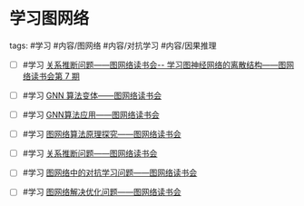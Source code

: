 # 学习图网络

tags: #学习 #内容/图网络 #内容/对抗学习 #内容/因果推理 




- [ ] #学习 [关系推断问题——图网络读书会-- 学习图神经网络的离散结构——图网络读书会第 7 期](https://campus.swarma.org/course/1171/study)

- [ ] #学习 [GNN 算法变体——图网络读书会](https://campus.swarma.org/course/1168)

- [ ] #学习 [GNN算法应用——图网络读书会](https://campus.swarma.org/course/1170)

- [ ] #学习 [图网络算法原理探究——图网络读书会](https://campus.swarma.org/course/1167)

 
- [ ] #学习 [关系推断问题——图网络读书会](https://campus.swarma.org/course/1171)

- [ ] #学习 [图网络中的对抗学习问题——图网络读书会](https://campus.swarma.org/course/1172)

- [ ] #学习 [图网络解决优化问题——图网络读书会](https://campus.swarma.org/course/1169)





  
  
[1]: ithoughts://open?path=/iCloud/MLMS/Projects%20Management.itmz&topic=17706E73-1098-4894-88F9-B79FC62D5F25  
[2]: https://campus.swarma.org/mobile/course/2104  
[3]: https://campus.swarma.org/course/51%5BChuckle  
[4]: file:///Users/ethan/Documents/CoreFiles/ReadingsFile/%E6%95%B0%E5%AD%A6/%E5%BC%A0%E9%87%8F  
[5]: ithoughts://open?path=/Local/Documents/CoreFiles/ResearchFile/Mathematics/reference/%E6%95%B0%E5%AD%A6%E4%B8%8E%E5%A4%8D%E6%9D%82%E7%A7%91%E5%AD%A6%E6%96%87%E7%8C%AE%E5%88%86%E6%9E%90.itmz&topic=C5ADDA21-30F4-4508-A7AE-18070C7F37DB  
[6]: https://www.zhihu.com/column/c_1159525825714970624  
[7]: marginnote3app://notebook/E98E2EEE-34B8-462A-A641-8470E70A07E8  
[8]: file:///Users/ethan/Documents/CoreFiles/ReadingsFile/%E7%B3%BB%E7%BB%9F%E7%A7%91%E5%AD%A6/%E5%A4%8D%E6%9D%82%E7%BD%91%E7%BB%9C/%E3%80%8A%E5%A4%8D%E6%9D%82%E7%BD%91%E7%BB%9C%E7%90%86%E8%AE%BA%E5%8F%8A%E5%85%B6%E5%BA%94%E7%94%A8%E3%80%8B%E8%AF%BB%E4%B9%A6%E7%AC%94%E8%AE%B0.docx  
[9]: file:///Users/ethan/Documents/CoreFiles/ReadingsFile/%E7%B3%BB%E7%BB%9F%E7%A7%91%E5%AD%A6/%E5%A4%8D%E6%9D%82%E7%BD%91%E7%BB%9C/%E5%A4%8D%E6%9D%82%E7%BD%91%E7%BB%9C%E7%AE%97%E6%B3%95%E4%B8%8E%E5%BA%94%E7%94%A8_%E5%8C%97%E4%BA%AC%EF%BC%9A%E5%9B%BD%E9%98%B2%E5%B7%A5%E4%B8%9A%E5%87%BA%E7%89%88%E7%A4%BE_P293_2015.07_13803581.pdf  
[10]: file:///Users/ethan/Documents/CoreFiles/ReadingsFile/%E7%B3%BB%E7%BB%9F%E7%A7%91%E5%AD%A6/%E5%A4%8D%E6%9D%82%E7%BD%91%E7%BB%9C/%E7%BD%91%E7%BB%9C%E7%A7%91%E5%AD%A6%20%20%E5%8E%9F%E7%90%86%E4%B8%8E%E5%BA%94%E7%94%A8__%EF%BC%88%E7%BE%8E%EF%BC%89%E8%B7%AF%E6%98%93%E6%96%AF%E8%91%97_%E5%8C%97%E4%BA%AC%EF%BC%9A%E6%9C%BA%E6%A2%B0%E5%B7%A5%E4%B8%9A%E5%87%BA%E7%89%88%E7%A4%BE_P338_2011.09_12938788.pdf  
[11]: file:///Users/ethan/Documents/CoreFiles/ReadingsFile/%E7%B3%BB%E7%BB%9F%E7%A7%91%E5%AD%A6/%E5%A4%8D%E6%9D%82%E7%BD%91%E7%BB%9C/%E7%BD%91%E7%BB%9C%E7%A7%91%E5%AD%A6%E5%BC%95%E8%AE%BA__%EF%BC%88%E7%BE%8E%EF%BC%89%E7%BA%BD%E6%9B%BC%E8%91%97_%E5%8C%97%E4%BA%AC%EF%BC%9A%E7%94%B5%E5%AD%90%E5%B7%A5%E4%B8%9A%E5%87%BA%E7%89%88%E7%A4%BE_2014.01_P488_13487416.pdf  

[13]: file:///Users/ethan/Documents/CoreFiles/ReadingsFile/%E5%8D%9A%E5%BC%88%E8%AE%BA  
[14]: zotero://select/library/items/8KKNPDSS  
[15]: https://plato.stanford.edu/entries/game-evolutionary/  
[16]: marginnote3app://notebook/E98E2EEE-34B8-462A-A641-8470E70A07E8  
[17]: https://www.zhihu.com/column/c_1250083259557122048  
[18]: https://zhuanlan.zhihu.com/p/31734839  
[19]: https://boris-marinov.github.io/category-theory-illustrated/  
[20]: https://campus.swarma.org/course/2723  
[21]: https://zhuanlan.zhihu.com/p/32182423  
[22]: https://zhuanlan.zhihu.com/p/32182423  
[23]: https://swarma.feishu.cn/docs/doccnvTKQBtyni4FeEHoTRYjF9f  
[24]: https://campus.swarma.org/course/3106/study  
[25]: ithoughts://open?path=/iCloud/MLMS/Projects%20Management.itmz&topic=CE22ACD6-3E1F-4C77-BCAB-0CCDD52E4432  
[26]: https://campus.swarma.org/course/2666/study  
[27]: https://campus.swarma.org/course/1028/study  
[28]: https://m.igetget.com/share/course/pay/detail?id=b0rNAzaYOj7VyPMsljK8P54m6wlk12  
[29]: https://m.igetget.com/share/course/pay/detail?id=b0rNAzaYOj7VyPMsljK8P54m6wlk12  
[30]: http://m.igetget.com/native/achievement/challenge#/challenge/home?challengeId=610c09d0ed5e46d482e44901&user_id_alias=ey3gN0VGZXzxjj6Gverx4D7baqjEmA  
[31]: https://m.igetget.com/share/course/pay/detail?id=b0rNAzaYOj7VyPMsljK8P54m6wlk12  
[32]: file:///Users/ethan/Documents/CoreFiles/ReadingsFile/%E6%95%B0%E5%AD%A6/%E5%9B%BE%E8%AE%BA  
[33]: marginnote3app://notebook/927673B3-1A25-4E6D-A30B-4E6F9369C21E  
[34]: file:///Users/ethan/Documents/CoreFiles/ReadingsFile/%E6%95%B0%E5%AD%A6/%E5%BE%AE%E5%88%86%E6%96%B9%E7%A8%8B  
[35]: file:///Users/ethan/Documents/CoreFiles/ReadingsFile/%E6%95%B0%E5%AD%A6/%E5%BE%AE%E5%88%86%E6%96%B9%E7%A8%8B/%E5%B8%B8%E5%BE%AE%E5%88%86%E6%96%B9%E7%A8%8B%20%E5%B8%A6%E4%B9%A6%E7%AD%BE.pdf  
[36]: marginnote3app://notebook/927673B3-1A25-4E6D-A30B-4E6F9369C21E  
[37]: marginnote3app://notebook/927673B3-1A25-4E6D-A30B-4E6F9369C21E  
[38]: marginnote3app://notebook/927673B3-1A25-4E6D-A30B-4E6F9369C21E  
[39]: file:///Users/ethan/Library/CloudStorage/iCloud%20Drive/Documents/CoreFiles/ReadingsFile/%E6%95%B0%E6%8D%AE%E7%A7%91%E5%AD%A6  
[40]: file:///Users/ethan/Documents/CoreFiles/ReadingsFile/%E6%95%B0%E6%8D%AE%E7%A7%91%E5%AD%A6/%E6%97%B6%E9%97%B4%E5%BA%8F%E5%88%97  
[41]: file:///Users/ethan/Library/CloudStorage/iCloud%20Drive/Documents/CoreFiles/ReadingsFile/%E7%BB%9F%E8%AE%A1%E5%AD%A6%E5%92%8C%E6%A6%82%E7%8E%87%E8%AE%BA/%E5%A4%9A%E5%85%83%E5%BA%94%E7%94%A8%E7%BB%9F%E8%AE%A1  
[42]: file:///Users/ethan/Documents/CoreFiles/ReadingsFile/%E6%95%B0%E5%AD%A6/%E6%95%B0%E5%AD%A6%E7%A7%91%E6%99%AE/%E9%80%9A%E4%BF%97%E6%95%B0%E5%AD%A6%E5%90%8D%E8%91%97%E8%AF%91%E4%B8%9B  
[43]: marginnote3app://notebook/875A5B86-246E-4A3D-805C-44D53E1FF052  
[44]: obsidian://open?vault=NotesFile&file=Subjects%2F%E7%89%A9%E7%90%86%2F%E6%9C%89%E8%B6%A3%E7%89%A9%E7%90%86%2F%E7%8E%A9%E5%85%B7%E7%90%86%E8%AE%BA%EF%BC%9A%E9%98%B4%E9%98%B3%E4%BA%94%E8%A1%8C%E7%9A%84%E8%A7%84%E8%8C%83%E5%8A%A8%E5%8A%9B%E5%AD%A6%20-%20%E7%AE%80%E4%B9%A6.webarchive  
[45]: https://us02web.zoom.us/rec/share/UARrJrmDwcDdmS7WyOWl-xd9cgh5dDxYTceUmpPgdn1Hfefh272brGRxXI2C137n.ZlNEy5E3aReTLaqc  
[46]: file:///Volumes/P/Ethan/UsefulFiles/ReadingsFile/%E7%B3%BB%E7%BB%9F%E7%A7%91%E5%AD%A6/%E6%B7%B7%E6%B2%8C%E4%B8%8E%E5%88%86%E5%BD%A2%E7%A7%91%E5%AD%A6%E7%9A%84%E6%96%B0%E7%96%86%E7%95%8C.pdf  
[47]: file:///Volumes/P/Ethan/UsefulFiles/ReadingsFile/%E7%B3%BB%E7%BB%9F%E7%A7%91%E5%AD%A6/%E3%80%8A%E9%9A%90%E7%A7%A9%E5%BA%8F-%E9%80%82%E5%BA%94%E6%80%A7%E9%80%A0%E5%B0%B1%E5%A4%8D%E6%9D%82%E6%80%A7%E3%80%8BJohn%20Holland.pdf  
[48]: file:///Users/ethan/Documents/Ethan/CoreFiles/ProgramsFile/%E9%9B%86/%E3%80%90alias%20Mac%E3%80%91/%E3%80%90%E9%98%85%E8%AF%BB%E3%80%91/%E3%80%90%E6%95%B0%E5%AD%A6%E3%80%91/%E9%80%9A%E4%BF%97%E6%95%B0%E5%AD%A6%E5%90%8D%E8%91%97%E8%AF%91%E4%B8%9B22%20%E6%B8%B8%E6%88%8F_%E8%87%AA%E7%84%B6%E8%A7%84%E5%BE%8B%E6%94%AF%E9%85%8D%E5%81%B6%E7%84%B6%E6%80%A7.pdf  
[49]: file:///Users/ethan/Documents/CoreFiles/ReadingsFile/%E6%95%B0%E5%AD%A6/%E4%BC%98%E5%8C%96  

